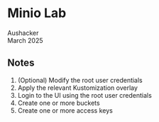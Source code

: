 # Minio Lab
Aushacker</br>
March 2025

## Notes

1. (Optional) Modify the root user credentials
1. Apply the relevant Kustomization overlay
1. Login to the UI using the root user credentials
1. Create one or more buckets
1. Create one or more access keys
